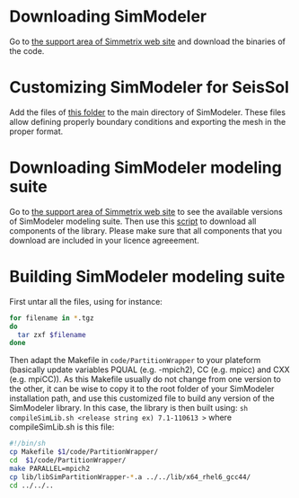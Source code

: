 # Downloading SimModeler

Go to [the support area of Simmetrix web site](http://www.simmetrix.com/index.php/support/support-downloads) and download the binaries of the code.

# Customizing SimModeler for SeisSol
Add the files of [this folder](https://github.com/SeisSol/Meshing/tree/master/SimModelerDownloadingBuilding/SimModelerCustomization) to the main directory of SimModeler. These files allow defining properly boundary conditions and exporting the mesh in the proper format.


# Downloading SimModeler modeling suite

Go to [the support area of Simmetrix web site](http://www.simmetrix.com/index.php/support/support-downloads) to see the available versions of SimModeler modeling suite. Then use this [script](https://github.com/SeisSol/Meshing/tree/master/SimModelerDownloadingBuilding/downloadSimLib.sh) to download all components of the library. Please make sure that all components that you download are included in your licence agreeement.

# Building SimModeler modeling suite
First untar all the files, using for instance:
```bash
for filename in *.tgz
do
  tar zxf $filename
done
```
Then adapt the Makefile in  `code/PartitionWrapper` to your plateform (basically update variables PQUAL (e.g. -mpich2), CC (e.g. mpicc) and CXX (e.g. mpiCC)). As this Makefile usually do not change from one version to the other, it can be wise to copy it to the root folder of your SimModeler installation path, and use this customized file to build any version of the SimModeler library. In this case, the library is then built using:
`sh compileSimLib.sh <release string ex) 7.1-110613 >` where compileSimLib.sh is this file:


```bash
#!/bin/sh
cp Makefile $1/code/PartitionWrapper/
cd  $1/code/PartitionWrapper/
make PARALLEL=mpich2
cp lib/libSimPartitionWrapper-*.a ../../lib/x64_rhel6_gcc44/
cd ../../..
```
